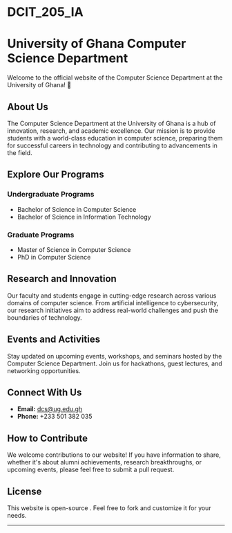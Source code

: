 # DCIT_205_IA
# University of Ghana Computer Science Department

Welcome to the official website of the Computer Science Department at the University of Ghana! 🚀

## About Us

The Computer Science Department at the University of Ghana is a hub of innovation, research, and academic excellence. Our mission is to provide students with a world-class education in computer science, preparing them for successful careers in technology and contributing to advancements in the field.

## Explore Our Programs

### Undergraduate Programs

- Bachelor of Science in Computer Science
- Bachelor of Science in Information Technology
  

### Graduate Programs

- Master of Science in Computer Science
- PhD in Computer Science


## Research and Innovation

Our faculty and students engage in cutting-edge research across various domains of computer science. From artificial intelligence to cybersecurity, our research initiatives aim to address real-world challenges and push the boundaries of technology.

## Events and Activities

Stay updated on upcoming events, workshops, and seminars hosted by the Computer Science Department. Join us for hackathons, guest lectures, and networking opportunities.

## Connect With Us


- **Email:** dcs@ug.edu.gh
- **Phone:**  +233 501 382 035

## How to Contribute

We welcome contributions to our website! If you have information to share, whether it's about alumni achievements, research breakthroughs, or upcoming events, please feel free to submit a pull request.

## License

This website is open-source . Feel free to fork and customize it for your needs.

---


